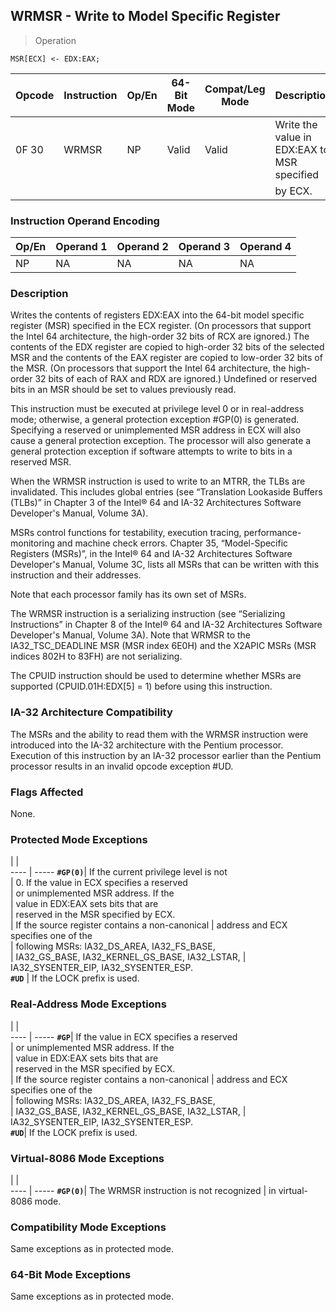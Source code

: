## WRMSR - Write to Model Specific Register

> Operation

``` slim
MSR[ECX] <- EDX:EAX;

```

 Opcode| Instruction| Op/En| 64-Bit Mode| Compat/Leg Mode| Description                                
 ---  | --- | --- | --- | --- | ---
 0F 30 | WRMSR      | NP   | Valid      | Valid          | Write the value in EDX:EAX to MSR specified
       |            |      |            |                | by ECX.                                    

### Instruction Operand Encoding
 Op/En| Operand 1| Operand 2| Operand 3| Operand 4
 ---  | --- | --- | --- | ---
 NP   | NA       | NA       | NA       | NA       

### Description
Writes the contents of registers EDX:EAX into the 64-bit model specific register
(MSR) specified in the ECX register. (On processors that support the Intel 64
architecture, the high-order 32 bits of RCX are ignored.) The contents of the
EDX register are copied to high-order 32 bits of the selected MSR and the contents
of the EAX register are copied to low-order 32 bits of the MSR. (On processors
that support the Intel 64 architecture, the high-order 32 bits of each of RAX
and RDX are ignored.) Undefined or reserved bits in an MSR should be set to
values previously read.

This instruction must be executed at privilege level 0 or in real-address mode;
otherwise, a general protection exception #GP(0) is generated. Specifying a
reserved or unimplemented MSR address in ECX will also cause a general protection
exception. The processor will also generate a general protection exception if
software attempts to write to bits in a reserved MSR.

When the WRMSR instruction is used to write to an MTRR, the TLBs are invalidated.
This includes global entries (see “Translation Lookaside Buffers (TLBs)” in
Chapter 3 of the Intel® 64 and IA-32 Architectures Software Developer's Manual,
Volume 3A).

MSRs control functions for testability, execution tracing, performance-monitoring
and machine check errors. Chapter 35, “Model-Specific Registers (MSRs)”, in
the Intel® 64 and IA-32 Architectures Software Developer's Manual, Volume 3C,
lists all MSRs that can be written with this instruction and their addresses.
<aside class="notification">
Note that each processor family has its own set of MSRs.
</aside>

The WRMSR instruction is a serializing instruction (see “Serializing Instructions”
in Chapter 8 of the Intel® 64 and IA-32 Architectures Software Developer's Manual,
Volume 3A). Note that WRMSR to the IA32_TSC_DEADLINE MSR (MSR index 6E0H) and
the X2APIC MSRs (MSR indices 802H to 83FH) are not serializing.

The CPUID instruction should be used to determine whether MSRs are supported
(CPUID.01H:EDX[5] = 1) before using this instruction.


### IA-32 Architecture Compatibility
The MSRs and the ability to read them with the WRMSR instruction were introduced
into the IA-32 architecture with the Pentium processor. Execution of this instruction
by an IA-32 processor earlier than the Pentium processor results in an invalid
opcode exception #UD.



### Flags Affected
None.


### Protected Mode Exceptions
   | |  
---- | -----
 **``#GP(0)``**| If the current privilege level is not          
       | 0. If the value in ECX specifies a reserved    
       | or unimplemented MSR address. If the           
       | value in EDX:EAX sets bits that are            
       | reserved in the MSR specified by ECX.          
       | If the source register contains a non-canonical
       | address and ECX specifies one of the           
       | following MSRs: IA32_DS_AREA, IA32_FS_BASE,    
       | IA32_GS_BASE, IA32_KERNEL_GS_BASE, IA32_LSTAR, 
       | IA32_SYSENTER_EIP, IA32_SYSENTER_ESP.          
 **``#UD``**   | If the LOCK prefix is used.                    

### Real-Address Mode Exceptions
   | |  
---- | -----
 **``#GP``**| If the value in ECX specifies a reserved       
    | or unimplemented MSR address. If the           
    | value in EDX:EAX sets bits that are            
    | reserved in the MSR specified by ECX.          
    | If the source register contains a non-canonical
    | address and ECX specifies one of the           
    | following MSRs: IA32_DS_AREA, IA32_FS_BASE,    
    | IA32_GS_BASE, IA32_KERNEL_GS_BASE, IA32_LSTAR, 
    | IA32_SYSENTER_EIP, IA32_SYSENTER_ESP.          
 **``#UD``**| If the LOCK prefix is used.                    

### Virtual-8086 Mode Exceptions
   | |  
---- | -----
 **``#GP(0)``**| The WRMSR instruction is not recognized
       | in virtual-8086 mode.                  

### Compatibility Mode Exceptions
Same exceptions as in protected mode.


### 64-Bit Mode Exceptions
Same exceptions as in protected mode.
